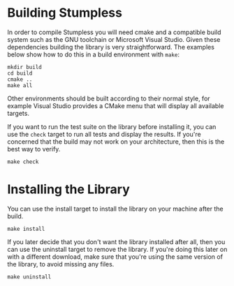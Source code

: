 # Building Stumpless

In order to compile Stumpless you will need cmake and a compatible build system
such as the GNU toolchain or Microsoft Visual Studio. Given these dependencies
building the library is very straightforward. The examples below show how to do
this in a build environment with `make`:

    mkdir build
    cd build
    cmake ..
    make all

Other environments should be built according to their normal style, for example
Visual Studio provides a CMake menu that will display all available targets.

If you want to run the test suite on the library before installing it, you can
use the `check` target to run all tests and display the results. If you're
concerned that the build may not work on your architecture, then this is the
best way to verify.

    make check

# Installing the Library

You can use the install target to install the library on your machine after the
build.

    make install

If you later decide that you don't want the library installed after all, then
you can use the uninstall target to remove the library. If you're doing this
later on with a different download, make sure that you're using the same version
of the library, to avoid missing any files.

    make uninstall
